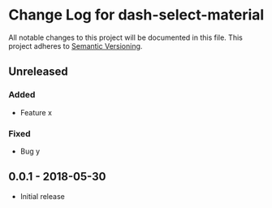 # Change Log for dash-select-material
All notable changes to this project will be documented in this file.
This project adheres to [Semantic Versioning](http://semver.org/).

## Unreleased

### Added
- Feature x

### Fixed
- Bug y

## 0.0.1 - 2018-05-30
- Initial release

[Unreleased]: https://github.com/ssword/dash-select-material/v0.0.1...HEAD
